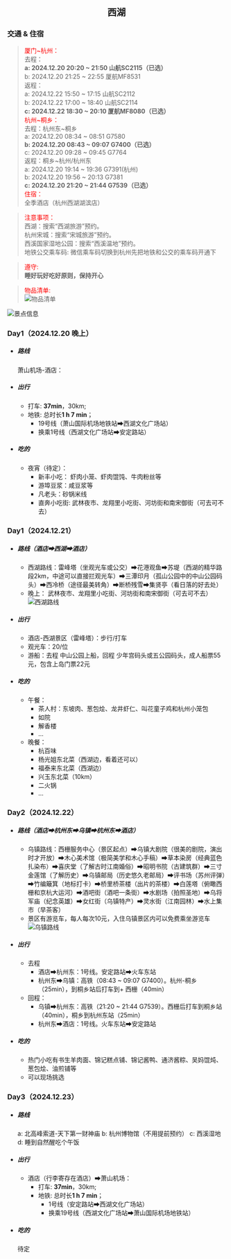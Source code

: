 ## <center>西湖</center>

### 交通 & 住宿
> <font color=red>厦门~杭州：</font><br>
> 去程：<br>
> __a: 2024.12.20 20:20 ~ 21:50 山航SC2115（已选）__<br>
> b: 2024.12.20 21:25 ~ 22:55 厦航MF8531<br>
> 返程：<br>
> a: 2024.12.22 15:50 ~ 17:15 山航SC2112<br>
> b: 2024.12.22 17:00 ~ 18:40 山航SC2114<br>
> __c: 2024.12.22 18:30 ~ 20:10 厦航MF8080（已选）__<br>
> <font color=red>杭州~桐乡：</font><br>
> 去程：杭州东~桐乡<br>
> a: 2024.12.20 08:34 ~ 08:51 G7580<br>
> __b: 2024.12.20 08:43 ~ 09:07 G7400（已选）__<br>
> c: 2024.12.20 09:28 ~ 09:45 G7764<br>
> 返程：桐乡~杭州/杭州东<br>
> a: 2024.12.20 19:14 ~ 19:36 G7391(杭州)<br>
> b: 2024.12.20 19:56 ~ 20:13 G7381<br>
> __c: 2024.12.20 21:20 ~ 21:44 G7539（已选）__<br>
> <font color=red>住宿：</font><br>
> 全季酒店（杭州西湖湖滨店）<br>

> <font color=red>注意事项：</font><br>
> 西湖：搜索“西湖旅游”预约。<br>
> 杭州宋城：搜索“宋城旅游”预约。<br>
> 西溪国家湿地公园：搜索“西溪温地”预约。<br>
> 地铁公交乘车码: 微信乘车码切换到杭州先把地铁和公交的乘车码开通下<br>

> <font color=red>遵守:</font><br>
> __睡好玩好吃好原则，保持开心__<br>

> <font color=red>物品清单:</font><br>
> ![物品清单](./物品清单.jpg '物品清单')<br>

![景点信息](./景点信息.png '景点信息')

### Day1（2024.12.20 晚上）
+ ##### 路线
    萧山机场-酒店：
+ ##### 出行
    + 打车: <b>37min</b>，30km;
    + 地铁: 总时长<b>1 h 7 min</b>；
        + 19号线（萧山国际机场地铁站➡西湖文化广场站） 
        + 换乘1号线（西湖文化广场站➡安定路站）
+ ##### 吃的
    + 夜宵（待定）：
      + 新丰小吃： 虾肉小笼、虾肉馄饨、牛肉粉丝等
      + 游埠豆浆：咸豆浆等
      + 凡老头：砂锅米线
      + 直奔小吃街: 武林夜市、龙翔里小吃街、河坊街和南宋御街（可去可不去）

### Day1（2024.12.21）
+ ##### 路线（酒店➡西湖➡酒店）
    + 西湖路线：雷峰塔（坐观光车或公交）➡花港观鱼➡苏堤（西湖的精华路段2km，中途可以直接拦观光车）➡三潭印月（孤山公园中的中山公园码头）➡西冷桥（途径最美转角）➡断桥残雪➡集贤亭（看日落的好去处）
    + 晚上： 武林夜市、龙翔里小吃街、河坊街和南宋御街（可去可不去）
![西湖路线](./西湖路线.jpg '西湖路线')
+ ##### 出行
    + 酒店-西湖景区（雷峰塔）：步行/打车
    + 观光车：20/位
    + 游船：去程 中山公园上船，回程 少年宫码头或五公园码头，成人船票55元，包含上岛门票22元
+ ##### 吃的
    + 午餐：
        + 茶人村：东坡肉、葱包烩、龙井虾仁、叫花童子鸡和杭州小笼包
        + 如院
        + 解香楼
        + ...
    + 晚餐：
        + 杭百味
        + 杨光姐东北菜（西湖边，看着还可以）
        + 福泰来东北菜（西湖边）
        + 兴玉东北菜（10km）
        + 二火锅
        + ...

### Day2（2024.12.22）
+ ##### 路线（酒店➡杭州东➡乌镇➡杭州东➡酒店）
    + 乌镇路线：西栅服务中心（景区起点）➡乌镇大剧院（很美的剧院，演出时才开放）➡木心美术馆（极简美学和木心手稿）➡草本染房（经典蓝色扎染布）➡喜庆堂（了解古时江南婚俗）➡昭明书院（古建筑群）➡三寸金莲馆（了解历史）➡乌镇邮局（历史悠久老邮局）➡评书场（苏州评弹）➡竹编簸箕（地标打卡）➡桥里桥茶楼（出片的茶楼）➡白莲塔（俯瞰西栅和京杭大运河）➡酒吧街（酒吧一条街）➡水剧场（拍照圣地）➡乌将军庙（纪念英雄）➡女红街（乌镇特产）➡灵水街（江南园林）➡水上集市（早茶客）
    + 景区有游览车，每人每次10元，入住乌镇景区内可以免费乘坐游览车
    ![乌镇路线](./乌镇游玩路线.jpg '乌镇路线')
+ ##### 出行
    + 去程
      + 酒店➡杭州东：1号线。安定路站➡火车东站
      + 杭州东➡乌镇：高铁（08:43 ~ 09:07 G7400）。杭州-桐乡（25min），到桐乡站后打车到+ 西栅（40min）
    + 回程：
      + 乌镇➡杭州东：高铁（21:20 ~ 21:44 G7539）。西栅后打车到桐乡站（40min），桐乡到杭州东站（25min）
      + 杭州东➡酒店：1号线。火车东站➡安定路站
+ ##### 吃的
    + 热门小吃有书生羊肉面、锦记糕点铺、锦记酱鸭、通济酱粽、吴妈馄炖、葱包烩、油煎铺等
    + 可以现场挑选

### Day3（2024.12.23）
+ ##### 路线
   a: 北高峰索道-天下第一财神庙
   b: 杭州博物馆（不用提前预约）
   c: 西溪湿地
   d: 睡到自然醒吃个午饭
+ ##### 出行
    + 酒店（行李寄存在酒店）➡萧山机场：
      + 打车: <b>37min</b>，30km;
      + 地铁: 总时长<b>1 h 7 min</b>；
          + 1号线（安定路站➡西湖文化广场站）
          + 换乘19号线（西湖文化广场站➡萧山国际机场地铁站） 
+ ##### 吃的
    待定

